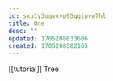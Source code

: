 ```yaml
---
id: sxu1y3oqvxvp95qgjpvw7hl
title: One
desc: ""
updated: 1705208633606
created: 1705208582165
---
```


[[tutorial]]
Tree
